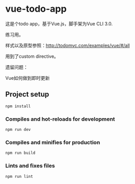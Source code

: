 # vue-todo-app
这是个todo app，基于Vue.js，脚手架为Vue CLI 3.0.

练习用。

样式以及原型参照：http://todomvc.com/examples/vue/#/all

用到了custom directive。

遗留问题：

Vue如何做到即时更新


## Project setup
```
npm install
```

### Compiles and hot-reloads for development
```
npm run dev
```

### Compiles and minifies for production
```
npm run build
```

### Lints and fixes files
```
npm run lint
```
